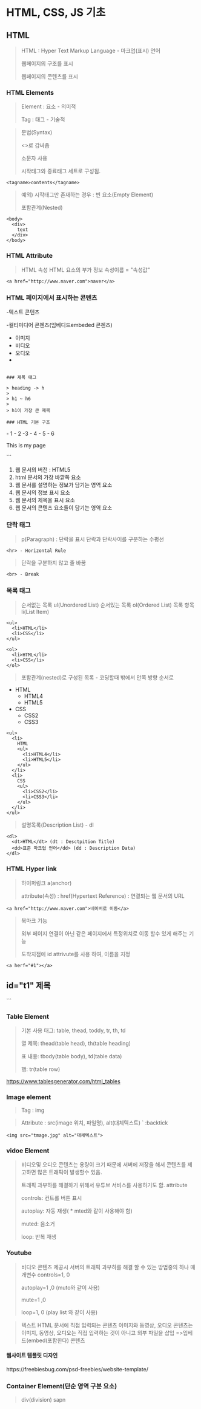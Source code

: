 # HTML, CSS, JS 기초

## HTML

> HTML : Hyper Text Markup Language - 마크업(표시) 언어
> 
> 웹페이지의 구조를 표시
> 
> 웹페이지의 콘텐츠를 표시

### HTML Elements

> Element : 요소 - 의미적
> 
> Tag : 태그 - 기술적

> 문법(Syntax)
> 
> <>로 감싸줌
> 
> 소문자 사용
> 
> 시작태그와 종료태그 세트로 구성됨.
```
<tagname>contents</tagname>
```
> 
> 예외) 시작태그만 존재하는 경우 : 빈 요소(Empty Element)
> 
> 포함관계(Nested)
```
<body>
  <div>
    text
  </div>
</body>
```

### HTML Attribute

> HTML 속성
> HTML 요소의 부가 정보
> 속성이름 = "속성값"

```
<a href="http://www.naver.com">naver</a>
```

### HTML 페이지에서 표시하는 콘텐츠

-텍스트 콘텐츠

-컬티미디어 콘첸츠(임베디드embeded 콘첸츠)
  - 이미지
  - 비디오
  - 오디오
  - 
```

### 제목 태그

> heading -> h
> 
> h1 ~ h6
> 
> h1이 가장 큰 제목

### HTML 기본 구조

```
<!DOCTYPE html> - 1
<html> - 2
  <head> -3
    <meta charset="utf-8"> - 4
    <title>My test page</title> - 5
  </head>
  <body> - 6
    <p>This is my page</p>
  </body>
</html>
```

1. 웹 문서의 버전 : HTML5
2. html 문서의 가장 바깥쪽 요소
3. 웹 문서를 설명하는 정보가 담기는 영역 요소
4. 웹 문서의 정보 표시 요소
5. 웹 문서의 제목을 표시 요소
6. 웹 문서의 콘텐츠 요소들이 담기는 영역 요소

### 단락 태그

> p(Paragraph) : 단락을 표시
> 단락과 단락사이를 구분하는 수평선
```
<hr> - Horizontal Rule
```
> 단락을 구분하지 않고 줄 바꿈
```
<br> - Break
```
### 목록 태그

> 순서없는 목록 ul(Unordered List)
> 순서있는 목록 ol(Ordered List)
> 목록 항목 li(List Item)

```
<ul>
  <li>HTML</li>
  <li>CSS</li>
</ul>

<ol>
  <li>HTML</li>
  <li>CSS</li>
</ol>
```
> 포함관계(nested)로 구성된 목록 - 코딩할때 밖에서 안쪽 방향 순서로
- HTML
  - HTML4
  - HTML5
- CSS
  - CSS2
  - CSS3
```
<ul>
  <li>
    HTML
    <ul>
      <li>HTML4</li>
      <li>HTML5</li>
    </ul>
  </li>
  <li>
    CSS
    <ul>
      <li>CSS2</li>
      <li>CSS3</li>
    </ul>
  </li>
</ul>
```

> 설명목록(Description List) - dl

```
<dl>
  <dt>HTML</dt> (dt : Desctpition Title)
  <dd>표준 마크업 언어</dd> (dd : Description Data)
</dl>
```

### HTML Hyper link

> 하이퍼링크 a(anchor)
> 
> attribute(속성) : href(Hypertext Reference) : 연결되는 웹 문서의 URL
```
<a href="http://www.naver.com">네이버로 이동</a>
```

> 북마크 기능
> 
> 외부 페이지 연결이 아닌 같은 페이지에서 특정위치로 이동 할수 있게 해주는 기능
> 
> 도착지점에 id attrivute를 사용 하여, 이름을 지정
```
<a herf="#1"></a>
```
<h2> id="t1" 제목</h2>
```

### Table Element

> 기본 사용 태그: table, thead, toddy, tr, th, td
>
> 열 제목: thead(table head), th(table heading)
>
> 표 내용: tbody(table body), td(table data)
>
> 행: tr(table row)

https://www.tablesgenerator.com/html_tables

### Image element
> Tag : img

> Attribute : src(image 위치, 파일명), alt(대체텍스트)
` :backtick
```
<img src="tmage.jpg" alt="대체텍스트">
```

### vidoe Element
> 비디오및 오디오 콘텐츠는 용량이 크기 때문에 서버에 저장을 해서 콘텐츠를 제고하면 많은 트래픽이 발생할수 있음.
>
> 트래픽 과부하를 해결하기 위해서 유튜브 서비스를 사용하기도 함.
> attribute
>
> controls: 컨트롤 버튼 표시
>
> autoplay: 자동 재생( * mted와 같이 사용해야 함)
>
> muted: 음소거
>
> loop: 반복 재생

### Youtube

> 비디오 콘텐츠 제공시 서버의 트래픽 과부하를 해결 할 수 있는 방법중의 하나
> 매개변수
> controls=1, 0
>
> autoplay=1 ,0 (muto와 같이 사용)
>
> mute=1 ,0
>
> loop=1, 0 (play list 와 같이 사용)

> 텍스트 HTML 문서에 직접 입력되는 콘텐츠
> 이미지와 동영상, 오디오 콘텐츠는
> 이미지, 동영상, 오디오는 직접 입력하는 것이 아니고 외부 파일을 삽입 =>입베드(embed(포함한다) 콘텐츠

<h4>웹사이트 템플릿 디자인</h4>
https://freebiesbug.com/psd-freebies/website-template/

### Container Element(단순 영역 구분 요소)

> div(division)
sapn
